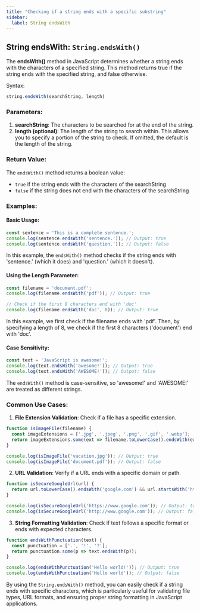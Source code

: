 ```yaml
---
title: "Checking if a string ends with a specific substring"
sidebar:
  label: String endsWith
---
```


## String endsWith: `String.endsWith()`

The **endsWith()** method in JavaScript determines whether a string ends with the characters of a specified string. This method returns true if the string ends with the specified string, and false otherwise.

Syntax:
```javascript
string.endsWith(searchString, length)
```

### Parameters:

1. **searchString**: The characters to be searched for at the end of the string.
2. **length (optional)**: The length of the string to search within. This allows you to specify a portion of the string to check. If omitted, the default is the length of the string.

### Return Value:

The `endsWith()` method returns a boolean value:
- `true` if the string ends with the characters of the searchString
- `false` if the string does not end with the characters of the searchString

### Examples:

#### Basic Usage:

```javascript
const sentence = 'This is a complete sentence.';
console.log(sentence.endsWith('sentence.')); // Output: true
console.log(sentence.endsWith('question.')); // Output: false
```

In this example, the `endsWith()` method checks if the string ends with 'sentence.' (which it does) and 'question.' (which it doesn't).

#### Using the Length Parameter:

```javascript
const filename = 'document.pdf';
console.log(filename.endsWith('pdf')); // Output: true

// Check if the first 8 characters end with 'doc'
console.log(filename.endsWith('doc', 8)); // Output: true
```

In this example, we first check if the filename ends with 'pdf'. Then, by specifying a length of 8, we check if the first 8 characters ('document') end with 'doc'.

#### Case Sensitivity:

```javascript
const text = 'JavaScript is awesome!';
console.log(text.endsWith('awesome!')); // Output: true
console.log(text.endsWith('AWESOME!')); // Output: false
```

The `endsWith()` method is case-sensitive, so 'awesome!' and 'AWESOME!' are treated as different strings.

### Common Use Cases:

1. **File Extension Validation**: Check if a file has a specific extension.

```javascript
function isImageFile(filename) {
  const imageExtensions = ['.jpg', '.jpeg', '.png', '.gif', '.webp'];
  return imageExtensions.some(ext => filename.toLowerCase().endsWith(ext));
}

console.log(isImageFile('vacation.jpg')); // Output: true
console.log(isImageFile('document.pdf')); // Output: false
```

2. **URL Validation**: Verify if a URL ends with a specific domain or path.

```javascript
function isSecureGoogleUrl(url) {
  return url.toLowerCase().endsWith('google.com') && url.startsWith('https://');
}

console.log(isSecureGoogleUrl('https://www.google.com')); // Output: true
console.log(isSecureGoogleUrl('http://www.google.com')); // Output: false
```

3. **String Formatting Validation**: Check if text follows a specific format or ends with expected characters.

```javascript
function endsWithPunctuation(text) {
  const punctuation = ['.', '!', '?'];
  return punctuation.some(p => text.endsWith(p));
}

console.log(endsWithPunctuation('Hello world!')); // Output: true
console.log(endsWithPunctuation('Hello world')); // Output: false
```

By using the `String.endsWith()` method, you can easily check if a string ends with specific characters, which is particularly useful for validating file types, URL formats, and ensuring proper string formatting in JavaScript applications. 